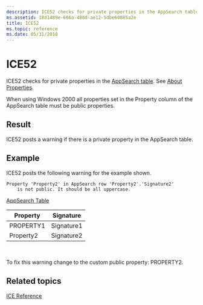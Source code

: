 ```yaml
---
description: ICE52 checks for private properties in the AppSearch table. See About Properties.
ms.assetid: 18d1489e-666a-488d-ae12-5dbe60885a2e
title: ICE52
ms.topic: reference
ms.date: 05/31/2018
---
```


# ICE52

ICE52 checks for private properties in the [AppSearch table](appsearch-table.md). See [About Properties](about-properties.md).

When using Windows 2000 all properties set in the Property column of the AppSearch table must be public properties.

## Result

ICE52 posts a warning if there is a private property in the AppSearch table.

## Example

ICE52 posts the following warning for the example shown.

``` syntax
Property 'Property2' in AppSearch row 'Property2'.'Signature2' 
    is not public. It should be all uppercase.
```

[AppSearch Table](appsearch-table.md)



| Property  | Signature  |
|-----------|------------|
| PROPERTY1 | Signature1 |
| Property2 | Signature2 |



 

To fix this warning change to the custom public property: PROPERTY2.

## Related topics

<dl> <dt>

[ICE Reference](ice-reference.md)
</dt> </dl>

 

 



